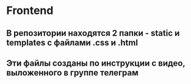 # Frontend

## В репозитории находятся 2 папки - static и templates с файлами .css и .html

## Эти файлы созданы по инструкции с видео, выложенного в группе телеграм
